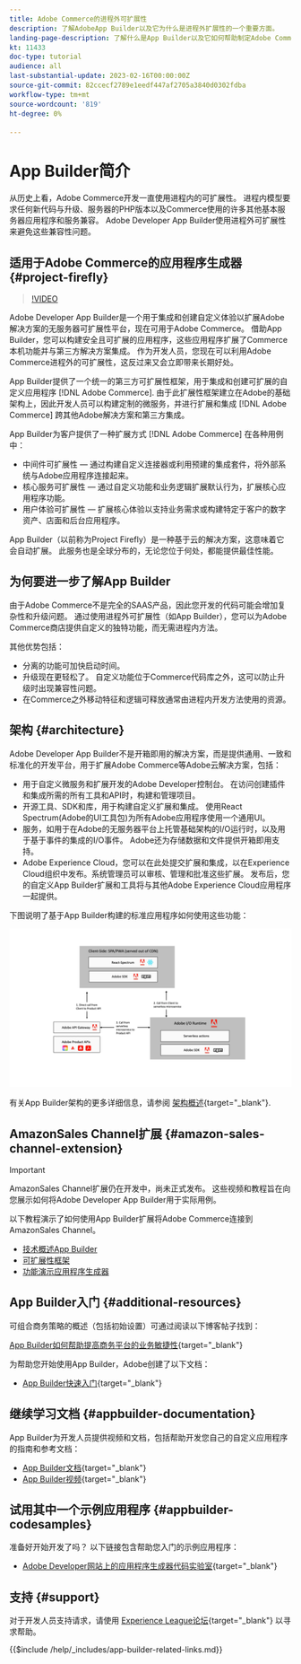 ```yaml
---
title: Adobe Commerce的进程外可扩展性
description: 了解AdobeApp Builder以及它为什么是进程外扩展性的一个重要方面。
landing-page-description: 了解什么是App Builder以及它如何帮助制定Adobe Commerce开发策略。
kt: 11433
doc-type: tutorial
audience: all
last-substantial-update: 2023-02-16T00:00:00Z
source-git-commit: 82ccecf2789e1eedf447af2705a3840d0302fdba
workflow-type: tm+mt
source-wordcount: '819'
ht-degree: 0%

---
```



# App Builder简介

从历史上看，Adobe Commerce开发一直使用进程内的可扩展性。 进程内模型要求任何新代码与升级、服务器的PHP版本以及Commerce使用的许多其他基本服务器应用程序和服务兼容。 Adobe Developer App Builder使用进程外可扩展性来避免这些兼容性问题。

## 适用于Adobe Commerce的应用程序生成器 {#project-firefly}

>[!VIDEO](https://video.tv.adobe.com/v/3412839)

Adobe Developer App Builder是一个用于集成和创建自定义体验以扩展Adobe解决方案的无服务器可扩展性平台，现在可用于Adobe Commerce。 借助App Builder，您可以构建安全且可扩展的应用程序，这些应用程序扩展了Commerce本机功能并与第三方解决方案集成。 作为开发人员，您现在可以利用Adobe Commerce进程外的可扩展性，这反过来又会立即带来长期好处。

App Builder提供了一个统一的第三方可扩展性框架，用于集成和创建可扩展的自定义应用程序 [!DNL Adobe Commerce]. 由于此扩展性框架建立在Adobe的基础架构上，因此开发人员可以构建定制的微服务，并进行扩展和集成 [!DNL Adobe Commerce] 跨其他Adobe解决方案和第三方集成。

App Builder为客户提供了一种扩展方式 [!DNL Adobe Commerce] 在各种用例中：

* 中间件可扩展性 — 通过构建自定义连接器或利用预建的集成套件，将外部系统与Adobe应用程序连接起来。
* 核心服务可扩展性 — 通过自定义功能和业务逻辑扩展默认行为，扩展核心应用程序功能。
* 用户体验可扩展性 — 扩展核心体验以支持业务需求或构建特定于客户的数字资产、店面和后台应用程序。

App Builder（以前称为Project Firefly）是一种基于云的解决方案，这意味着它会自动扩展。 此服务也是全球分布的，无论您位于何处，都能提供最佳性能。

## 为何要进一步了解App Builder

由于Adobe Commerce不是完全的SAAS产品，因此您开发的代码可能会增加复杂性和升级问题。 通过使用进程外可扩展性（如App Builder），您可以为Adobe Commerce商店提供自定义的独特功能，而无需进程内方法。

其他优势包括：

* 分离的功能可加快启动时间。
* 升级现在更轻松了。 自定义功能位于Commerce代码库之外，这可以防止升级时出现兼容性问题。
* 在Commerce之外移动特征和逻辑可释放通常由进程内开发方法使用的资源。

## 架构 {#architecture}

Adobe Developer App Builder不是开箱即用的解决方案，而是提供通用、一致和标准化的开发平台，用于扩展Adobe Commerce等Adobe云解决方案，包括：

* 用于自定义微服务和扩展开发的Adobe Developer控制台。 在访问创建插件和集成所需的所有工具和API时，构建和管理项目。
* 开源工具、SDK和库，用于构建自定义扩展和集成。 使用React Spectrum(Adobe的UI工具包)为所有Adobe应用程序使用一个通用UI。
* 服务，如用于在Adobe的无服务器平台上托管基础架构的I/O运行时，以及用于基于事件的集成的I/O事件。 Adobe还为存储数据和文件提供开箱即用支持。
* Adobe Experience Cloud，您可以在此处提交扩展和集成，以在Experience Cloud组织中发布。系统管理员可以审核、管理和批准这些扩展。 发布后，您的自定义App Builder扩展和工具将与其他Adobe Experience Cloud应用程序一起提供。

下图说明了基于App Builder构建的标准应用程序如何使用这些功能：

![架构](/help/assets/app-builder/firefly-architecture.jpeg)

有关App Builder架构的更多详细信息，请参阅 [架构概述](https://developer.adobe.com/app-builder/docs/guides/){target="_blank"}.

## AmazonSales Channel扩展 {#amazon-sales-channel-extension}

>[!IMPORTANT]
>
>AmazonSales Channel扩展仍在开发中，尚未正式发布。  这些视频和教程旨在向您展示如何将Adobe Developer App Builder用于实际用例。

以下教程演示了如何使用App Builder扩展将Adobe Commerce连接到AmazonSales Channel。

* [技术概述App Builder](../app-builder/app-builder-technical-overview.md)
* [可扩展性框架](../app-builder/extensibility-framework-commerce-eventing.md)
* [功能演示应用程序生成器](../app-builder/app-builder-functional-demonstration.md)

## App Builder入门 {#additional-resources}

可组合商务策略的概述（包括初始设置）可通过阅读以下博客帖子找到：

[App Builder如何帮助提高商务平台的业务敏捷性](https://business.adobe.com/blog/how-to/how-app-builder-helps-you-implement-a-composable-commerce-strategy){target="_blank"}

为帮助您开始使用App Builder，Adobe创建了以下文档：

* [App Builder快速入门](https://developer.adobe.com/app-builder/docs/getting_started/){target="_blank"}

## 继续学习文档 {#appbuilder-documentation}

App Builder为开发人员提供视频和文档，包括帮助开发您自己的自定义应用程序的指南和参考文档：

* [App Builder文档](https://developer.adobe.com/app-builder/docs/overview/){target="_blank"}
* [App Builder视频](https://www.youtube.com/playlist?list=PLcVEYUqU7VRfDij-Jbjyw8S8EzW073F_o){target="_blank"}

## 试用其中一个示例应用程序 {#appbuilder-codesamples}

准备好开始开发了吗？ 以下链接包含帮助您入门的示例应用程序：

* [Adobe Developer网站上的应用程序生成器代码实验室](https://developer.adobe.com/app-builder/docs/resources/){target="_blank"}

## 支持 {#support}

对于开发人员支持请求，请使用 [Experience League论坛](https://experienceleaguecommunities.adobe.com/t5/app-builder/ct-p/project-firefly){target="_blank"} 以寻求帮助。

{{$include /help/_includes/app-builder-related-links.md}}
